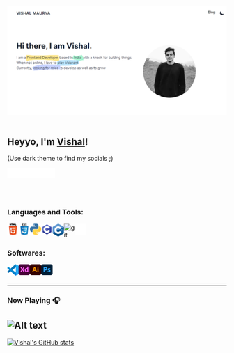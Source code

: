 <img src="https://github.com/v1shalm/v1shalm/blob/6d1c2aa75f0a22f980f04d02070666a64116b359/portfolio.png">
<br/>
<br/>

## Heyyo, I'm <a href="https://v1shal.vercel.app" target="_blank">Vishal</a>!
(Use dark theme to find my socials ;)

<a href="https://v1shal.vercel.app/" target="_blank"><img align="left" alt="v1shal.vercel.app" width="22px" src="https://github.com/Aakarsh-B/trying-repos/blob/master/www.svg" /></a>
<a href="https://linkedin.com/in/v1shalm" target="_blank"><img align="left" alt="Vishal Maurya| LinkedIn" width="22px" src="https://github.com/Aakarsh-B/trying-repos/blob/master/linkedin.svg" />
<a href="https://instagram.com/v1shalm" target="_blank"><img align="left" alt="Vishal Maurya | Instagram" width="22px" src="https://github.com/Aakarsh-B/trying-repos/blob/master/insta.svg" />
<a href="https://twitter.com/v1shalm" target="_blank"><img align="left" alt="Vishal Maurya | Twitter" width="22px" src="https://github.com/Aakarsh-B/trying-repos/blob/master/twitter.svg" />
<a href="https://dev.to/v1shalm" target="_blank"><img align="left" alt="Vishal Maurya" width="22px" src="https://github.com/Aakarsh-B/trying-repos/blob/master/dev-badge.svg" /></a>

<br />
<br />
<br />


<br/>

### Languages and Tools:


<a href="https://www.w3.org/html/" target="_blank"><img align="left" alt="HTML5" width="26px" src="https://raw.githubusercontent.com/github/explore/80688e429a7d4ef2fca1e82350fe8e3517d3494d/topics/html/html.png" /></a>
<a href="https://www.w3schools.com/css/" target="_blank"><img align="left" alt="CSS3" width="26px" src="https://raw.githubusercontent.com/github/explore/80688e429a7d4ef2fca1e82350fe8e3517d3494d/topics/css/css.png" /></a>
<a href="https://www.python.org" target="_blank"> <img align="left" alt="Python" width="26px" src="https://github.com/Aakarsh-B/trying-repos/blob/master/python-5.svg?raw=true"/> </a>
<a href="https://www.cprogramming.com/" target="_blank"> <img align="left" alt="C" width="26px" src="https://github.com/Aakarsh-B/trying-repos/blob/master/c-programming.png"/> </a>
<a href="https://www.w3schools.com/cpp/" target="_blank"> <img align="left" alt="C++" width="26px" src="https://github.com/Aakarsh-B/trying-repos/blob/master/c++.png"/> </a>
<a href="https://git-scm.com/" target="_blank"> <img align="left" alt="git" width="26px" src="https://www.vectorlogo.zone/logos/git-scm/git-scm-icon.svg"/> </a>
<img align="left" alt="GitHub" width="26px" src="https://github.com/Aakarsh-B/trying-repos/blob/master/github.svg" />
<br />
<br />
### Softwares:

<img align="left" alt="Visual Studio Code" width="26px" src="https://raw.githubusercontent.com/github/explore/80688e429a7d4ef2fca1e82350fe8e3517d3494d/topics/visual-studio-code/visual-studio-code.png" />
<a href="https://www.adobe.com/products/xd.html" target="_blank"> <img align="left" alt="XD" width="26px" src="https://github.com/Aakarsh-B/trying-repos/blob/master/adobexd.png?raw=true"/> </a> 
<a href="https://www.adobe.com/in/products/illustrator.html" target="_blank"> <img align="left" alt="Illustrator" width="26px" src="https://github.com/Aakarsh-B/trying-repos/blob/master/illustrator.png?raw=true"/> </a> 
<a href="https://www.photoshop.com/en" target="_blank"> <img align="left" alt="Photoshop" width="26px" src="https://github.com/Aakarsh-B/trying-repos/blob/master/photoshop.png?raw=true"/> </a>



<br />
<br />

---



### Now Playing 🎧
![Alt text](https://spotify-recently-played-readme.vercel.app/api?user=mauryav518)
<br/>
---

[![Vishal's GitHub stats](https://github-readme-stats.vercel.app/api?username=v1shalm&show_icons=true)](https://github.com/v1shalm/github-readme-stats)
